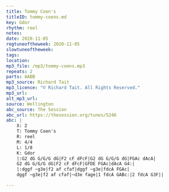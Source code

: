 ```yaml
---
title: Tommy Coen's
titleID: tommy-coens.md
key: Gdor
rhythm: reel
notes: 
date: 2020-11-05
regtuneoftheweek: 2020-11-05
slowtuneoftheweek: 
tags: 
location: 
mp3_file: /mp3/tommy-coens.mp3
repeats: 2
parts: AABB
mp3_source: Richard Tait
mp3_licence: "© Richard Tait. All Rights Reserved."
mp3_url: 
alt_mp3_url: 
source: Wellington
abc_source: The Session
abc_url: https://thesession.org/tunes/5246
abc: |
    X: 2
    T: Tommy Coen's
    R: reel
    M: 4/4
    L: 1/8
    K: Gdor
    |:G2 dG G/G/G dG|F2 cF dFcF|G2 dG G/G/G dG|FGAc dAcA|
    G2 dG G/G/G dG|F2 cF dFcF|GFDE FGAc|dAcA G4:|
    |:dggf ~g3e|f2 af cfaf|dggf ~g3e|fdcA FGAc|
    dggf ~g3e|f2 af cfaf|~d3e fage|1 fdcA GABc:|2 fdcA G3F||

---
```

